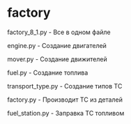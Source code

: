 # factory

factory_8_1.py - Все в одном файле

engine.py - Создание двигателей

mover.py - Создание движителей

fuel.py - Создание топлива

transport_type.py - Создание типов ТС

factory.py - Производит ТС из деталей

fuel_station.py - Заправка ТС топливом
